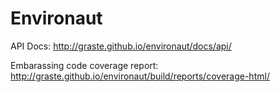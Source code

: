 # Environaut

API Docs: http://graste.github.io/environaut/docs/api/

Embarassing code coverage report: http://graste.github.io/environaut/build/reports/coverage-html/
